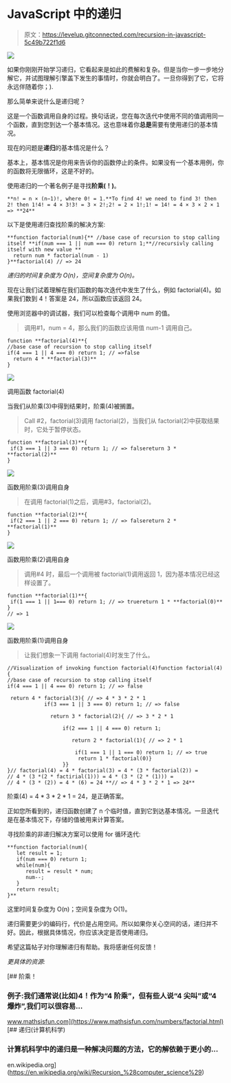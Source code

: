 # JavaScript 中的递归

> 原文：<https://levelup.gitconnected.com/recursion-in-javascript-5c49b722f1d6>

![](img/7f3e4288f0eea6a48b4ae7fcbfcfe87b.png)

如果你刚刚开始学习递归，它看起来是如此的费解和复杂。但是当你一步一步地分解它，并试图理解引擎盖下发生的事情时，你就会明白了。一旦你得到了它，它将永远伴随着你；).

那么简单来说什么是递归呢？

这是一个函数调用自身的过程。换句话说，您在每次迭代中使用不同的值调用同一个函数，直到您到达一个基本情况。这也意味着你**总是**需要有使用递归的基本情况。

现在的问题是**递归**的基本情况是什么？

基本上，基本情况是你用来告诉你的函数停止的条件。如果没有一个基本用例，你的函数将无限循环，这是不好的。

使用递归的一个著名例子是寻找**阶乘(！)**。

```
**n! = n × (n−1)!, where 0! = 1.**To find 4! we need to find 3! then 2! then 1!4! = 4 × 3!3! = 3 × 2!;2! = 2 × 1!;1! = 14! = 4 × 3 × 2 × 1 => **24**
```

以下是使用递归查找阶乘的解决方案:

```
**function factorial(num){** //base case of recursion to stop calling itself **if(num === 1 || num === 0) return 1;**//recursivly calling itself with new value **
  return num * factorial(num - 1)
}**factorial(4) // => 24
```

*递归的时间复杂度为 O(n)，空间复杂度为 O(n)。*

现在让我们试着理解在我们函数的每次迭代中发生了什么，例如 factorial(4)。如果我们数到 4！答案是 24，所以函数应该返回 24。

使用浏览器中的调试器，我们可以检查每个调用中 num 的值。

> 调用#1，num = 4，那么我们的函数应该用值 num-1 调用自己。

```
function **factorial(4)**{
//base case of recursion to stop calling itself
if(4 === 1 || 4 === 0) return 1; // =>false
  return 4 * **factorial(3)**
}
```

![](img/32dee9a04ffc136766d795437d00a17d.png)

调用函数 factorial(4)

当我们从阶乘(3)中得到结果时，阶乘(4)被搁置。

> Call #2，factorial(3)调用 factorial(2)，当我们从 factorial(2)中获取结果时，它处于暂停状态。

```
function **factorial(3)**{
 if(3 === 1 || 3 === 0) return 1; // => falsereturn 3 * **factorial(2)** 
}
```

![](img/87fb1b8f981687bf1b878ae6bd680327.png)

函数用阶乘(3)调用自身

> 在调用 factorial(1)之后，调用#3，factorial(2)。

```
function **factorial(2)**{
 if(2 === 1 || 2 === 0) return 1; // => falsereturn 2 * **factorial(1)** 
}
```

![](img/01541b759d562e575c4313b1f3ea122c.png)

函数用阶乘(2)调用自身

> 调用#4 时，最后一个调用被 factorial(1)调用返回 1，因为基本情况已经这样设置了。

```
function **factorial(1)**{
 if(1 === 1 || 1=== 0) return 1; // => truereturn 1 * **factorial(0)** 
}
// => 1
```

![](img/2d12ab9735ac949c4a21b796ca41b450.png)

函数用阶乘(1)调用自身

> 让我们想象一下调用 factorial(4)时发生了什么。

```
//Visualization of invoking function factorial(4)function factorial(4){
//base case of recursion to stop calling itself
if(4 === 1 || 4 === 0) return 1; // => false

 return 4 * factorial(3){ // => 4 * 3 * 2 * 1
            if(3 === 1 || 3 === 0) return 1; // => false

              return 3 * factorial(2){ // => 3 * 2 * 1

                  if(2 === 1 || 4 === 0) return 1;

                     return 2 * factorial(1){ // => 2 * 1

                      if(1 === 1 || 1 === 0) return 1; // => true
                       return 1 * factorial(0)}
                  }}
}// factorial(4) = 4 * factorial(3) = 4 * (3 * factorial(2)) =
// 4 * (3 *(2 * factirial(1))) = 4 * (3 * (2 * (1))) = 
// 4 * (3 * (2)) = 4 * (6) = 24 **// => 4 * 3 * 2 * 1 => 24**
```

阶乘(4) = 4 * 3 * 2 * 1 = 24，是正确答案。

正如您所看到的，递归函数创建了 n 个临时值，直到它到达基本情况。一旦迭代是在基本情况下，存储的值被用来计算答案。

寻找阶乘的非递归解决方案可以使用 for 循环迭代:

```
**function factorial(num){
   let result = 1;
   if(num === 0) return 1;
   while(num){
      result = result * num;
      num--;
   }
   return result;
}**
```

这里时间复杂度为 O(n)；空间复杂度为 O(1)。

递归需要更少的编码行，代价是占用空间。所以如果你关心空间的话，递归并不好。因此，根据具体情况，你应该决定是否使用递归。

希望这篇帖子对你理解递归有帮助。我将感谢任何反馈！

*更具体的资源:*

[](https://www.mathsisfun.com/numbers/factorial.html) [## 阶乘！

### 例子:我们通常说(比如)4！作为“4 阶乘”，但有些人说“4 尖叫”或“4 爆炸”,我们可以很容易…

www.mathsisfun.com](https://www.mathsisfun.com/numbers/factorial.html) [](https://en.wikipedia.org/wiki/Recursion_%28computer_science%29) [## 递归(计算机科学)

### 计算机科学中的递归是一种解决问题的方法，它的解依赖于更小的…

en.wikipedia.org](https://en.wikipedia.org/wiki/Recursion_%28computer_science%29)